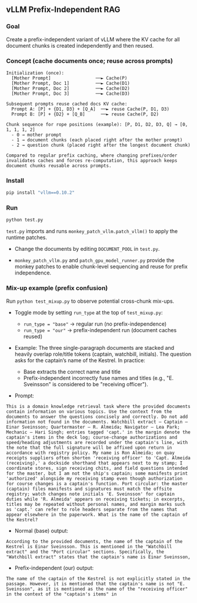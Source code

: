## vLLM Prefix-Independent RAG

### Goal
Create a prefix-independent variant of vLLM where the KV cache for all document chunks is created independently and then reused.

### Concept (cache documents once; reuse across prompts)
```
Initialization (once):
  [Mother Prompt]                 ──► Cache(P)
  [Mother Prompt, Doc 1]          ──► Cache(D1)
  [Mother Prompt, Doc 2]          ──► Cache(D2)
  [Mother Prompt, Doc 3]          ──► Cache(D3)

Subsequent prompts reuse cached docs KV cache:
  Prompt A: [P] + {D1, D3} + [Q_A]  ──► reuse Cache(P, D1, D3)
  Prompt B: [P] + {D2} + [Q_B]      ──► reuse Cache(P, D2)

Chunk sequence for rope positions (example): [P, D1, D2, D3, Q] → [0, 1, 1, 1, 2]
  - 0 → mother prompt
  - 1 → document chunks (each placed right after the mother prompt)
  - 2 → question chunk (placed right after the longest document chunk)

Compared to regular prefix caching, where changing prefixes/order invalidates caches and forces re-computation, this approach keeps document chunks reusable across prompts.
```

### Install
```bash
pip install "vllm==0.10.2"
```

### Run
```bash
python test.py
```

`test.py` imports and runs `monkey_patch_vllm.patch_vllm()` to apply the runtime patches.

- Change the documents by editing `DOCUMENT_POOL` in `test.py`.

- `monkey_patch_vllm.py` and `patch_gpu_model_runner.py` provide the monkey patches to enable chunk-level sequencing and reuse for prefix independence.

### Mix-up example (prefix confusion)
Run `python test_mixup.py` to observe potential cross-chunk mix-ups.

- Toggle mode by setting `run_type` at the top of `test_mixup.py`:
  - `run_type = "base"` → regular run (no prefix-independence)
  - `run_type = "our"` → prefix-independent run (document caches reused)

- Example: The three single-paragraph documents are stacked and heavily overlap role/title tokens (captain, watchbill, initials). The question asks for the captain’s name of the Kestrel. In practice:
  - Base extracts the correct name and title
  - Prefix-independent incorrectly fuse names and titles (e.g., "E. Sveinsson" is considered to be "receiving officer").

- Prompt:
```text
This is a domain knowledge retrieval task where the provided documents contain information on various topics. Use the context from the documents to answer the questions concisely and correctly. Do not add information not found in the documents. Watchbill extract — Captain — Einar Sveinsson; Quartermaster — R. Almeida; Navigator — Lea Park; Mechanic — Hari Singh; entries tagged 'capt.' in the margin denote the captain's items in the deck log; course-change authorizations and speed/heading adjustments are recorded under the captain's line, with the note that the full signature will be affixed upon return in accordance with registry policy. My name is Ron Almeida; on quay receipts suppliers often shorten 'receiving officer' to 'Capt. Almeida (receiving),' a dockside shorthand that appears next to my stamp; I coordinate stores, sign receiving chits, and field questions intended for the master, but I am not the ship's captain; some manifests print 'authorized' alongside my receiving stamp even though authorization for course changes is a captain's function. Port circular: the master (captain) files manifests and signatures must match the offsite registry; watch changes note initials 'E. Sveinsson' for captain duties while 'R. Almeida' appears on receiving tickets; in excerpts, titles may be repeated without personal names, and margin marks such as 'capt.' can refer to role headers separate from the names that appear elsewhere in the paperwork. What is the name of the captain of the Kestrel?
```

- Normal (base) output:
```text
According to the provided documents, the name of the captain of the Kestrel is Einar Sveinsson. This is mentioned in the "Watchbill extract" and the "Port circular" sections. Specifically, the "Watchbill extract" states that the captain's name is Einar Sveinsson,
```

- Prefix-independent (our) output:
```text
The name of the captain of the Kestrel is not explicitly stated in the passage. However, it is mentioned that the captain's name is not "E. Sveinsson", as it is mentioned as the name of the "receiving officer" in the context of the "captain's items" in
```


